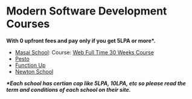 # Modern Software Development Courses

**With 0 upfront fees and pay only if you get 5LPA or more\*.**

- [Masai School](https://www.masaischool.com/): Course: [Web Full Time 30 Weeks Course](https://www.notion.so/Web-development-Full-time-30-weeks-42de7c96c81147b1b4ef4395eef1dec7)
- [Pesto](https://www.pesto.tech/)
- [Function Up](https://www.functionup.org/)
- [Newton School](https://www.newtonschool.co/)

***\*Each school has certian cap like 5LPA, 10LPA, etc so please read the term and conditions of each school on their site.***
